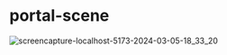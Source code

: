 # portal-scene
![screencapture-localhost-5173-2024-03-05-18_33_20](https://github.com/sara-mohammed96/portal-scene/assets/63727924/dbe7e136-280b-4d6b-aa55-e9e39dfbb8b4)

